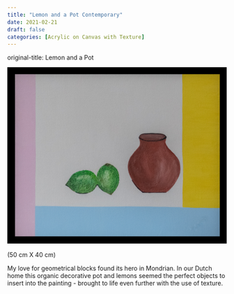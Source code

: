 ```yaml
---
title: "Lemon and a Pot Contemporary"
date: 2021-02-21
draft: false
categories: [Acrylic on Canvas with Texture]
---
```


original-title: Lemon and a Pot

![](Lemon-and-Pot-Contemporary-1.jpg)

(50 cm X 40 cm)

My love for geometrical blocks found its hero in Mondrian. In our Dutch home this organic decorative pot and lemons seemed the perfect objects to insert into the painting - brought to life even further with the use of texture.